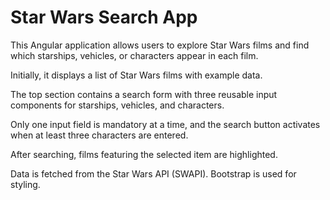 # Star Wars Search App

This Angular application allows users to explore Star Wars films and find which starships, vehicles, or characters appear in each film.

Initially, it displays a list of Star Wars films with example data.

The top section contains a search form with three reusable input components for starships, vehicles, and characters.

Only one input field is mandatory at a time, and the search button activates when at least three characters are entered.

After searching, films featuring the selected item are highlighted.

Data is fetched from the Star Wars API (SWAPI). Bootstrap is used for styling.
